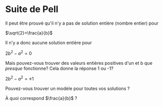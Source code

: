 # Suite de Pell

Il peut être prouvé qu'il n'y a pas de solution entière (nombre entier) pour

$\sqrt{2}=\frac{a}{b}$

Il n'y a donc aucune solution entière pour

$2b^2 - a^2 = 0$

Mais pouvez-vous trouver des valeurs entières positives d'un et b que _presque_ fonctionne? Cela donne la réponse 1 ou -1?

$2b^2 - a^2 = \pm1$

Pouvez-vous trouver un modèle pour toutes vos solutions ?

À quoi correspond $\frac{a}{b}$ ?
